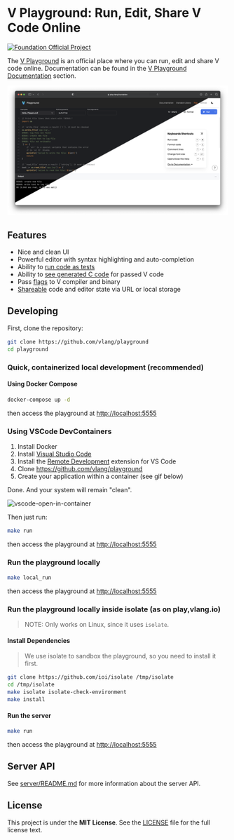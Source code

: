 # V Playground: Run, Edit, Share V Code Online

[![Foundation Official Project][FoundationOfficialBadge]][FoundationUrl]

The [V Playground](https://play.vlang.io) is an official place where you can run, edit and share V
code online.
Documentation can be found in the
[V Playground Documentation](https://docs.vlang.foundation/tools/playground.html) section.

![](./docs/images/cover.png)

## Features

- Nice and clean UI
- Powerful editor with syntax highlighting and auto-completion
- Ability to [run code as tests](https://docs.vlang.foundation/tools/playground.html#test)
- Ability
  to [see generated C code](https://docs.vlang.foundation/tools/playground.html#show-generated-c-code)
  for passed V code
- Pass [flags](https://docs.vlang.foundation/tools/playground.html#pass-arguments-to-compiler) to V
  compiler and binary
- [Shareable](https://docs.vlang.foundation/tools/playground.html#share-code) code and editor state
  via URL or local storage

## Developing

First, clone the repository:

```bash
git clone https://github.com/vlang/playground
cd playground
```

### Quick, containerized local development (recommended)

#### Using Docker Compose

```bash
docker-compose up -d
```

then access the playground at <http://localhost:5555>

### Using VSCode DevContainers

1. Install Docker
2. Install [Visual Studio Code](https://code.visualstudio.com/)
3. Install the
   [Remote Development](https://marketplace.visualstudio.com/items?itemName=ms-vscode-remote.vscode-remote-extensionpack)
   extension for VS Code
4. Clone <https://github.com/vlang/playground>
5. Create your application within a container (see gif below)

Done.
And your system will remain "clean".

![vscode-open-in-container](https://user-images.githubusercontent.com/17727170/197407889-88fe33b0-8e95-47fe-b2db-598fd307140e.gif)

Then just run:

```sh
make run
```

then access the playground at <http://localhost:5555>

### Run the playground locally

```bash
make local_run
```

then access the playground at <http://localhost:5555>

### Run the playground locally inside isolate (as on play,vlang.io)

> NOTE: Only works on Linux, since it uses `isolate`.

#### Install Dependencies

> We use isolate to sandbox the playground, so you need to install it first.

```bash
git clone https://github.com/ioi/isolate /tmp/isolate
cd /tmp/isolate
make isolate isolate-check-environment
make install
```

#### Run the server

```bash
make run
```

then access the playground at <http://localhost:5555>

## Server API

See [server/README.md](./server/README.md) for more information about the server API.

## License

This project is under the **MIT License**.
See the
[LICENSE](https://github.com/vlang-foundation/playground/blob/main/LICENSE)
file for the full license text.

[FoundationOfficialBadge]: https://vlang.foundation/badge.svg

[FoundationUrl]: https://vlang.foundation
